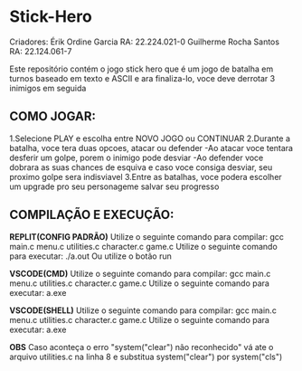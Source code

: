 # Stick-Hero
Criadores: Érik Ordine Garcia RA: 22.224.021-0 Guilherme Rocha Santos RA: 22.124.061-7

Este repositório contém o jogo stick hero que é um jogo de batalha em turnos baseado em texto e ASCII
e ara finaliza-lo, voce deve derrotar 3 inimigos em seguida 

COMO JOGAR:
-
1.Selecione PLAY e escolha entre NOVO JOGO ou CONTINUAR
2.Durante a batalha, voce tera duas opcoes, atacar ou defender
  -Ao atacar voce tentara desferir um golpe, porem o inimigo pode desviar
  -Ao defender voce dobrara as suas chances de esquiva e caso voce consiga desviar, seu proximo golpe sera indisviavel
3.Entre as batalhas, voce podera escolher um upgrade pro seu personageme salvar seu progresso

COMPILAÇÃO E EXECUÇÃO:
-
**REPLIT(CONFIG PADRÃO)**
Utilize o seguinte comando para compilar: gcc main.c menu.c utilities.c character.c game.c
Utilize o seguinte comando para executar: ./a.out
Ou utilize o botão run

**VSCODE(CMD)**
Utilize o seguinte comando para compilar: gcc main.c menu.c utilities.c character.c game.c
Utilize o seguinte comando para executar: a.exe

**VSCODE(SHELL)**
Utilize o seguinte comando para compilar: gcc main.c menu.c utilities.c character.c game.c
Utilize o seguinte comando para executar: a.exe

**OBS**
Caso aconteça o erro "system("clear") não reconhecido" vá ate o arquivo utilities.c
na linha 8 e substitua system("clear") por system("cls") 


